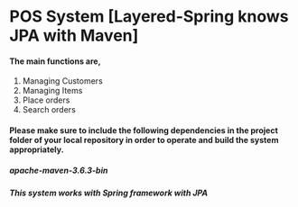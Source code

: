 # POS System [Layered-Spring knows JPA with Maven]

#### The main functions are,
1. Managing Customers
2. Managing Items
3. Place orders
4. Search orders
#### Please make sure to include the following dependencies in the project folder of your local repository in order to operate and build the system appropriately.

##### apache-maven-3.6.3-bin

##### This system works with Spring framework with JPA

